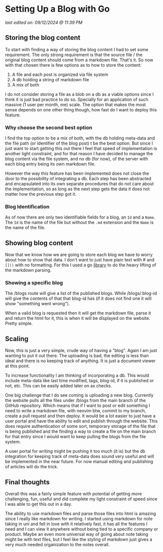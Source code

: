 # Setting Up a Blog with Go 

*last edited on: 09/12/2024 @ 11:39 PM*

## Storing the blog content 

To start with finding a way of storing the blog content I had to set some
requirement. The only strong requirement is that the source file / the original
blog content should come from a markdown file. That's it. So now with that
chosen there is few options as to how to store the content:

1. A file and each post is organized via file system
2. A db holding a string of markdown file
3. A mix of both

I do not consider storing a file as a blob on a db as a viable options since I
think it is just bad practice to do so. Specially for an application of such
massive (1 user per month, me) scale. The option that makes the most sense
depends on one other thing though, how fast do I want to deploy this feature. 

### Why choose the second best option

I find the top option to be a mix of both, with the db holding meta-data and
the file path (or identifier of the blog post) t be the best option. But since
I just want to start getting this out there I feel that speed of implementation
is another light constraint, and for that reason I have decided to manage the
blog content via the file system, and no db (for now), of the server with each
blog entry being its own markdown file.

However the way this feature has been implemented does not close the door to
the possibility of integrating a db. Each step has been abstracted and
encapsulated into its own separate procedures that do not care about the
implementation, so as long as the next step gets the data it does not matter
how the previous step got it.

### Blog Identification

As of now there are only two identifiable fields for a blog, an `Id` and a
`Name`. The `Id` is the name of the file but without the `.md` extension and
the `Name` is the name of the file.



## Showing blog content

Now that we know how we are going to store each blog we have to worry about how
to show that data. I don't want to just have plain text with # and `[]()` with
no formatting. For this I used a go
[library](https://github.com/gomarkdown/markdown?tab=readme-ov-file) to do the
heavy lifting of the markdown parsing. 

### Showing a specific blog

The /blogs route will give a list of the published blogs. While /blogs/:blog-id
will give the contents of that that blog-id has (if it does not find one it
will show "something went wrong").

When a valid blog is requested then it will get the markdown file, parse it and
return the html for it, this is when it will be displayed on the website.
Pretty simple.

## Scaling

Now, this is just a very simple, crude way of having a "blog". Again I am just
wanting to put it out there. The uploading is bad, the editing is less than
ideal and there is no keeping track of anything. It is just a document viewer
at this point.

To increase functionality I am thinking of incorporating a db. This would
include meta-data like last time modified, tags, blog-id, if it is published or
not, etc. This can be easily added later on as checks.

One big challenge that I do see coming is uploading a new blog. Currently the
website pulls all the files under /blogs from the main branch of the GitHub
repository. Which means that if I want to post or edit something I need to
write a markdown file, with neovim btw, commit to my branch, create a pull
request and then deploy. It would be a lot easier to just have a user portal
and have the ability to edit and publish through the website. This does require
authentication of some sort, temporary storage of the file that is being
published and the finding a way to create a file on the main branch for that
entry since I would want to keep pulling the blogs from the file system.

A user portal for writing might be pushing it too much (it is) but the db
integration for keeping track of meta-data does sound very useful and will be
implemented in the near future. For now manual editing and publishing of
articles will do the trick.

## Final thoughts

Overall this was a fairly simple feature with potential of getting more
challenging, fun, useful and did complete my light constraint of speed since I
was able to get this out in a day. 

The ability to use markdown files and parse those files into html is amazing
since I really like markdown for writing. I started using markdown for note
taking in uni and fell in love with it relatively fast, it has all the features
I need and I can view it anywhere without being tied to a specific company or
product. Maybe an even more universal way of going about note taking might be
with text files, but I feel like the styling of markdown just gives a very much
needed organization to the notes overall.
